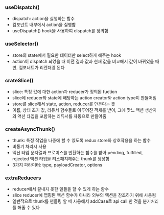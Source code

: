
### useDispatch()
- dispatch: action을 실행하는 함수
- 컴포넌트 내부에서 action을 실행함
- useDispatch() hook을 사용하여 dispatch를 정의함

### useSelector()
- store의 state에서 필요한 데이터만 select하게 해주는 hook
- action이 dispatch 되었을 때 이전 결과 값과 현재 값을 비교해서 값이 바뀌었을 때만, 컴포너트가 리렌더링 된다

### crateSlice()
- slice: 특정 값에 대한 action과 reducer가 정의된 fuction
- slice에 reducer와 state에 해당하는 action creator와 action type이 만들어짐
- store를 slice해서 state, action, reducer를 만든다는 뜻
- 이름, 상태 초기 값, 리듀서 함수들로 이루어진 객체를 받아, 그에 맞느 액션 생산자와 액션 타입을 포함하는 리듀서를 자동으로 만들어줌

### createAsyncThunk()
- thunk: 특정 작업을 나중에 할 수 있도록 redux store와 상호작용을 하는 함수
- 비동기 처리시 사용
- 액션 타입 문자열과 프로미스를 반환하는 함수를 받아 pending, fulfilled, rejected 액션 타입을 티스패치해주는 thunk를 생성함
- 3가지 파라미터: type, payloadCreator, options

### extraReducers
- reducer에서 끝내지 못한 일들을 할 수 있게 하는 함수
- slice reducer에 맵핑된 액션 함수가 아니라 외부의 액션을 참조하기 위해 사용됨
- 일반적으로 thunk를 핸들링 할 떼 사용해서 addCase로 api call 한 것을 분기처리를 해줄 수 있다